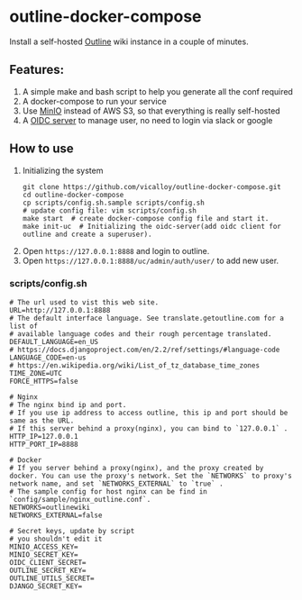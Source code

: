 # outline-docker-compose

Install a self-hosted [Outline](https://github.com/outline/outline) wiki instance in a couple of minutes.

## Features:

1. A simple make and bash script to help you generate all the conf required
1. A docker-compose to run your service
1. Use [MinIO](https://github.com/minio/minio) instead of AWS S3, so that everything is really self-hosted
1. A [OIDC server](https://github.com/vicalloy/oidc-server) to manage user, no need to login via slack or google

## How to use

1. Initializing the system
    ```
    git clone https://github.com/vicalloy/outline-docker-compose.git
    cd outline-docker-compose
    cp scripts/config.sh.sample scripts/config.sh
    # update config file: vim scripts/config.sh
    make start  # create docker-compose config file and start it.
    make init-uc  # Initializing the oidc-server(add oidc client for outline and create a superuser).
    ```
1. Open `https://127.0.0.1:8888` and login to outline.
1. Open `https://127.0.0.1:8888/uc/admin/auth/user/` to add new user.

### scripts/config.sh

```
# The url used to vist this web site.
URL=http://127.0.0.1:8888
# The default interface language. See translate.getoutline.com for a list of
# available language codes and their rough percentage translated.
DEFAULT_LANGUAGE=en_US
# https://docs.djangoproject.com/en/2.2/ref/settings/#language-code
LANGUAGE_CODE=en-us
# https://en.wikipedia.org/wiki/List_of_tz_database_time_zones
TIME_ZONE=UTC
FORCE_HTTPS=false

# Nginx
# The nginx bind ip and port.
# If you use ip address to access outline, this ip and port should be same as the URL.
# If this server behind a proxy(nginx), you can bind to `127.0.0.1` .
HTTP_IP=127.0.0.1
HTTP_PORT_IP=8888

# Docker
# If you server behind a proxy(nginx), and the proxy created by docker. You can use the proxy's network. Set the `NETWORKS` to proxy's network name, and set `NETWORKS_EXTERNAL` to `true` .
# The sample config for host nginx can be find in `config/sample/nginx_outline.conf`.
NETWORKS=outlinewiki
NETWORKS_EXTERNAL=false

# Secret keys, update by script
# you shouldn't edit it
MINIO_ACCESS_KEY=
MINIO_SECRET_KEY=
OIDC_CLIENT_SECRET=
OUTLINE_SECRET_KEY=
OUTLINE_UTILS_SECRET=
DJANGO_SECRET_KEY=
```
